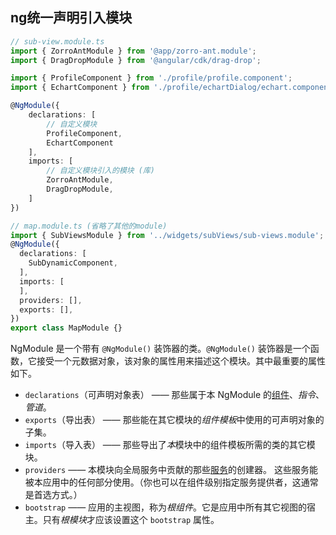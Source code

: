 ## ng统一声明引入模块

```ts
// sub-view.module.ts
import { ZorroAntModule } from '@app/zorro-ant.module';
import { DragDropModule } from '@angular/cdk/drag-drop';

import { ProfileComponent } from './profile/profile.component';
import { EchartComponent } from './profile/echartDialog/echart.component';

@NgModule({
    declarations: [
        // 自定义模块
        ProfileComponent,
        EchartComponent
    ],
    imports: [
        // 自定义模块引入的模块 (库)
        ZorroAntModule,
    	DragDropModule,
    ]
})
```

```ts
// map.module.ts (省略了其他的module)
import { SubViewsModule } from '../widgets/subViews/sub-views.module';
@NgModule({
  declarations: [
    SubDynamicComponent,
  ],
  imports: [
  ],
  providers: [],
  exports: [],
})
export class MapModule {}
```



NgModule 是一个带有 `@NgModule()` 装饰器的类。`@NgModule()` 装饰器是一个函数，它接受一个元数据对象，该对象的属性用来描述这个模块。其中最重要的属性如下。

- `declarations`（可声明对象表） —— 那些属于本 NgModule 的[组件](https://angular.cn/guide/architecture-components)、*指令*、*管道*。
- `exports`（导出表） —— 那些能在其它模块的*组件模板*中使用的可声明对象的子集。
- `imports`（导入表） —— 那些导出了*本*模块中的组件模板所需的类的其它模块。
- `providers` —— 本模块向全局服务中贡献的那些[服务](https://angular.cn/guide/architecture-services)的创建器。 这些服务能被本应用中的任何部分使用。（你也可以在组件级别指定服务提供者，这通常是首选方式。）
- `bootstrap` —— 应用的主视图，称为*根组件*。它是应用中所有其它视图的宿主。只有*根模块*才应该设置这个 `bootstrap` 属性。